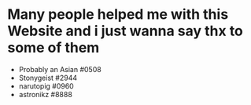 # Many people helped me with this Website and i just wanna say thx to some of them
- Probably an Asian #0508
- Stonygeist #2944
- narutopig #0960
- astronikz #8888